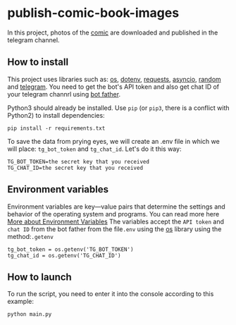 # publish-comic-book-images
In this project, photos of the [comic](https://xkcd.com/info.0.json) are downloaded and published in the telegram channel.
## How to install 
This project uses libraries such as: [os](https://docs.python.org/3/library/os.html), [dotenv](https://betterdatascience-page.pages.dev/python-dotenv/), [requests](https://python-scripts.com/requests?ysclid=lyr2i4f3us982315000), [asyncio](https://docs.python.org/3/library/asyncio.html), [random](https://docs.python.org/3/library/random.html) and [telegram](https://core.telegram.org/bots/api#available-methods).
You need to get the bot's API token and also get chat ID of your telegram channrl  using [bot father](https://core.telegram.org/bots/tutorial).

Python3 should already be installed. Use `pip` (or `pip3`, there is a conflict with Python2) to install dependencies:
```
pip install -r requirements.txt
```
To save the data from prying eyes, we will create an .env file in which we will place: `tg_bot_token` and `tg_chat_id`. Let's do it this way:
```
TG_BOT_TOKEN=the secret key that you received
TG_CHAT_ID=the secret key that you received
```
## Environment variables
Environment variables are key—value pairs that determine the settings and behavior of the operating system and programs. You can read more here [More about Environment Variables](https://habr.com/ru/companies/gnivc/articles/792082/)
The variables accept the `API token` and `chat ID` from the bot father from the file`.env` using the [os](https://docs.python.org/3/library/os.html) library using the method:`.getenv`
```
tg_bot_token = os.getenv('TG_BOT_TOKEN')
tg_chat_id = os.getenv('TG_CHAT_ID')
```
## How to launch
To run the script, you need to enter it into the console according to this example:
```
python main.py
```
